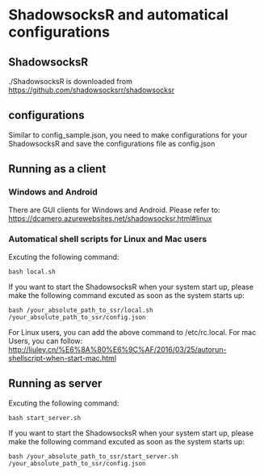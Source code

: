 # ShadowsocksR and automatical configurations

## ShadowsocksR
./ShadowsocksR is downloaded from https://github.com/shadowsocksrr/shadowsocksr


## configurations
Similar to config_sample.json, you need to make configurations for your ShadowsocksR and save the configurations file as config.json


## Running as a client

### Windows and Android
There are GUI clients for Windows and Android. Please refer to: https://dcamero.azurewebsites.net/shadowsocksr.html#linux


### Automatical shell scripts for Linux and Mac users
Excuting the following command:
```
bash local.sh
```


If you want to start the ShadowsocksR when your system start up, please make the following command excuted as soon as the system starts up:
```
bash /your_absolute_path_to_ssr/local.sh /your_absolute_path_to_ssr/config.json
```

For Linux users, you can add the above command to /etc/rc.local.
For mac Users, you can follow: http://liuley.cn/%E6%8A%80%E6%9C%AF/2016/03/25/autorun-shellscript-when-start-mac.html

## Running as server
Excuting the following command:
```
bash start_server.sh
```

If you want to start the ShadowsocksR when your system start up, please make the following command excuted as soon as the system starts up:
```
bash /your_absolute_path_to_ssr/start_server.sh /your_absolute_path_to_ssr/config.json
```

